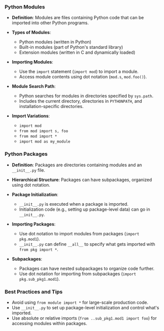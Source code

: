 

### Python Modules
- **Definition**: Modules are files containing Python code that can be imported into other Python programs.
- **Types of Modules**:
  - Python modules (written in Python)
  - Built-in modules (part of Python's standard library)
  - Extension modules (written in C and dynamically loaded)

- **Importing Modules**:
  - Use the `import` statement (`import mod`) to import a module.
  - Access module contents using dot notation (`mod.s`, `mod.foo()`).

- **Module Search Path**:
  - Python searches for modules in directories specified by `sys.path`.
  - Includes the current directory, directories in `PYTHONPATH`, and installation-specific directories.

- **Import Variations**:
  - `import mod`
  - `from mod import s, foo`
  - `from mod import *`
  - `import mod as my_module`

### Python Packages
- **Definition**: Packages are directories containing modules and an `__init__.py` file.
- **Hierarchical Structure**: Packages can have subpackages, organized using dot notation.

- **Package Initialization**:
  - `__init__.py` is executed when a package is imported.
  - Initialization code (e.g., setting up package-level data) can go in `__init__.py`.

- **Importing Packages**:
  - Use dot notation to import modules from packages (`import pkg.mod1`).
  - `__init__.py` can define `__all__` to specify what gets imported with `from pkg import *`.

- **Subpackages**:
  - Packages can have nested subpackages to organize code further.
  - Use dot notation for importing from subpackages (`import pkg.sub_pkg1.mod1`).

### Best Practices and Tips
- Avoid using `from module import *` for large-scale production code.
- Use `__init__.py` to set up package-level initialization and control what's imported.
- Use absolute or relative imports (`from ..sub_pkg1.mod1 import foo`) for accessing modules within packages.


